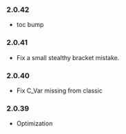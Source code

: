 ### 2.0.42
- toc bump

### 2.0.41
- Fix a small stealthy bracket mistake.

### 2.0.40
- Fix C_Var missing from classic

### 2.0.39
- Optimization